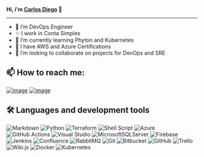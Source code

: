 <b>Hi, i'm [Carlos Diego](https://github.com/cdiegoo) 👋</b>
***

- 👀 I’m DevOps Engineer
- ✨ I work in Conta Simples
- 🌱 I’m currently learning Phyton and Kubernetes
- 🤯 I have AWS and Azure Certifications
- 💞️ I’m looking to collaborate on projects for DevOps and SRE


<h2>📫 How to reach me:</h2>


[![image](https://user-images.githubusercontent.com/59986190/167476731-5fbbee26-017e-4df2-ad94-15b65167c459.png)](https://www.linkedin.com/in/carlosdbezerra/)
[![image](https://user-images.githubusercontent.com/59986190/167476797-f8409112-4c33-4d85-ac4b-418ae659a34d.png)](mailto:cdiegonascimento@gmail.com)

<h2>🛠 Languages and development tools</h2>

![Markdown](https://user-images.githubusercontent.com/59986190/167477319-87f58218-2778-4d5c-b44c-80e849024c92.png)
![Python](https://img.shields.io/badge/python-3670A0?style=for-the-badge&logo=python&logoColor=ffdd54)
![Terraform](https://img.shields.io/badge/terraform-%235835CC.svg?style=for-the-badge&logo=terraform&logoColor=white)
![Shell Script](https://img.shields.io/badge/shell_script-%23121011.svg?style=for-the-badge&logo=gnu-bash&logoColor=white)
![Azure](https://img.shields.io/badge/azure-%230072C6.svg?style=for-the-badge&logo=microsoftazure&logoColor=white)
![GitHub Actions](https://img.shields.io/badge/github%20actions-%232671E5.svg?style=for-the-badge&logo=githubactions&logoColor=white)
![Visual Studio](https://img.shields.io/badge/Visual%20Studio-5C2D91.svg?style=for-the-badge&logo=visual-studio&logoColor=white)
![MicrosoftSQLServer](https://img.shields.io/badge/Microsoft%20SQL%20Sever-CC2927?style=for-the-badge&logo=microsoft%20sql%20server&logoColor=white)
![Firebase](https://img.shields.io/badge/firebase-%23039BE5.svg?style=for-the-badge&logo=firebase)
![Jenkins](https://img.shields.io/badge/jenkins-%232C5263.svg?style=for-the-badge&logo=jenkins&logoColor=white)
![Confluence](https://img.shields.io/badge/confluence-%23172BF4.svg?style=for-the-badge&logo=confluence&logoColor=white)
![RabbitMQ](https://img.shields.io/badge/Rabbitmq-FF6600?style=for-the-badge&logo=rabbitmq&logoColor=white)
![Git](https://user-images.githubusercontent.com/59986190/167477335-7d1f0937-f32f-47ea-bb1d-d65f5e411e3e.png)
![Bitbucket](https://img.shields.io/badge/bitbucket-%230047B3.svg?style=for-the-badge&logo=bitbucket&logoColor=white)
![GitHub](https://img.shields.io/badge/github-%23121011.svg?style=for-the-badge&logo=github&logoColor=white)
![Trello](https://user-images.githubusercontent.com/59986190/167477346-7b121949-b560-4e6f-84fc-c9cd4630dc7a.png)
![Wiki.js](https://img.shields.io/badge/wiki.js-%231976D2.svg?style=for-the-badge&logo=wikidotjs&logoColor=white)
![Docker](https://img.shields.io/badge/docker-%230db7ed.svg?style=for-the-badge&logo=docker&logoColor=white)
![Kubernetes](https://img.shields.io/badge/kubernetes-%23326ce5.svg?style=for-the-badge&logo=kubernetes&logoColor=white)



<!---
cdiegoo/cdiegoo is a ✨ special ✨ repository because its `README.md` (this file) appears on your GitHub profile.
You can click the Preview link to take a look at your changes.
--->
